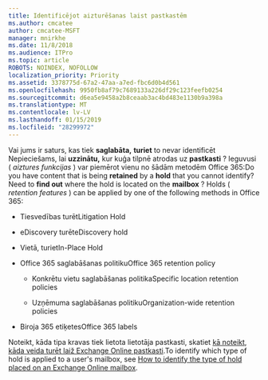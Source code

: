 ```yaml
---
title: Identificējot aizturēšanas laist pastkastēm
ms.author: cmcatee
author: cmcatee-MSFT
manager: mnirkhe
ms.date: 11/8/2018
ms.audience: ITPro
ms.topic: article
ROBOTS: NOINDEX, NOFOLLOW
localization_priority: Priority
ms.assetid: 3378775d-67a2-47aa-a7ed-fbc6d0b4d561
ms.openlocfilehash: 9950fb8af79c7689133a226df29c123feefb0254
ms.sourcegitcommit: d6ea5e9458a2b8ceaab3ac4bd483e1130b9a398a
ms.translationtype: MT
ms.contentlocale: lv-LV
ms.lasthandoff: 01/15/2019
ms.locfileid: "28299972"
---
```

<span data-ttu-id="07c1c-p101">Vai jums ir saturs, kas tiek **saglabāta,** **turiet** to nevar identificēt Nepieciešams, lai **uzzinātu,** kur kuģa tilpnē atrodas uz **pastkasti** ? Ieguvusi ( *aiztures funkcijas* ) var piemērot vienu no šādām metodēm Office 365:</span><span class="sxs-lookup"><span data-stu-id="07c1c-p101">Do you have content that is being **retained** by a **hold** that you cannot identify? Need to **find out** where the hold is located on the **mailbox** ? Holds (  *retention features*  ) can be applied by one of the following methods in Office 365:</span></span> 
  
- <span data-ttu-id="07c1c-105">Tiesvedības turēt</span><span class="sxs-lookup"><span data-stu-id="07c1c-105">Litigation Hold</span></span> 
    
- <span data-ttu-id="07c1c-106">eDiscovery turēt</span><span class="sxs-lookup"><span data-stu-id="07c1c-106">eDiscovery hold</span></span>
    
- <span data-ttu-id="07c1c-107">Vietā, turiet</span><span class="sxs-lookup"><span data-stu-id="07c1c-107">In-Place Hold</span></span>
    
- <span data-ttu-id="07c1c-108">Office 365 saglabāšanas politiku</span><span class="sxs-lookup"><span data-stu-id="07c1c-108">Office 365 retention policy</span></span> 
    
  - <span data-ttu-id="07c1c-109">Konkrētu vietu saglabāšanas politika</span><span class="sxs-lookup"><span data-stu-id="07c1c-109">Specific location retention policies</span></span>
    
  - <span data-ttu-id="07c1c-110">Uzņēmuma saglabāšanas politiku</span><span class="sxs-lookup"><span data-stu-id="07c1c-110">Organization-wide retention policies</span></span>
    
- <span data-ttu-id="07c1c-111">Biroja 365 etiķetes</span><span class="sxs-lookup"><span data-stu-id="07c1c-111">Office 365 labels</span></span>
    
<span data-ttu-id="07c1c-112">Noteikt, kāda tipa kravas tiek lietota lietotāja pastkasti, skatiet [kā noteikt, kāda veida turēt laiž Exchange Online pastkasti](https://docs.microsoft.com/en-us/office365/securitycompliance/identify-a-hold-on-an-exchange-online-mailbox).</span><span class="sxs-lookup"><span data-stu-id="07c1c-112">To identify which type of hold is applied to a user's mailbox, see [How to identify the type of hold placed on an Exchange Online mailbox](https://docs.microsoft.com/en-us/office365/securitycompliance/identify-a-hold-on-an-exchange-online-mailbox).</span></span>
  

